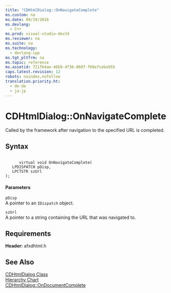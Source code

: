 ```yaml
---
title: "CDHtmlDialog::OnNavigateComplete"
ms.custom: na
ms.date: 09/19/2016
ms.devlang: 
  - C++
ms.prod: visual-studio-dev14
ms.reviewer: na
ms.suite: na
ms.technology: 
  - devlang-cpp
ms.tgt_pltfrm: na
ms.topic: reference
ms.assetid: 721fb4ae-46b9-4f36-8607-f69e7ceba955
caps.latest.revision: 12
robots: noindex,nofollow
translation.priority.ht: 
  - de-de
  - ja-jp
---
```

# CDHtmlDialog::OnNavigateComplete
Called by the framework after navigation to the specified URL is completed.  
  
## Syntax  
  
```  
  
      virtual void OnNavigateComplete(  
   LPDISPATCH pDisp,  
   LPCTSTR szUrl   
);  
```  
  
#### Parameters  
 `pDisp`  
 A pointer to an `IDispatch` object.  
  
 `szUrl`  
 A pointer to a string containing the URL that was navigated to.  
  
## Requirements  
 **Header:** afxdhtml.h  
  
## See Also  
 [CDHtmlDialog Class](../vs140/CDHtmlDialog-Class.md)   
 [Hierarchy Chart](../vs140/Hierarchy-Chart.md)   
 [CDHtmlDialog::OnDocumentComplete](../vs140/CDHtmlDialog--OnDocumentComplete.md)